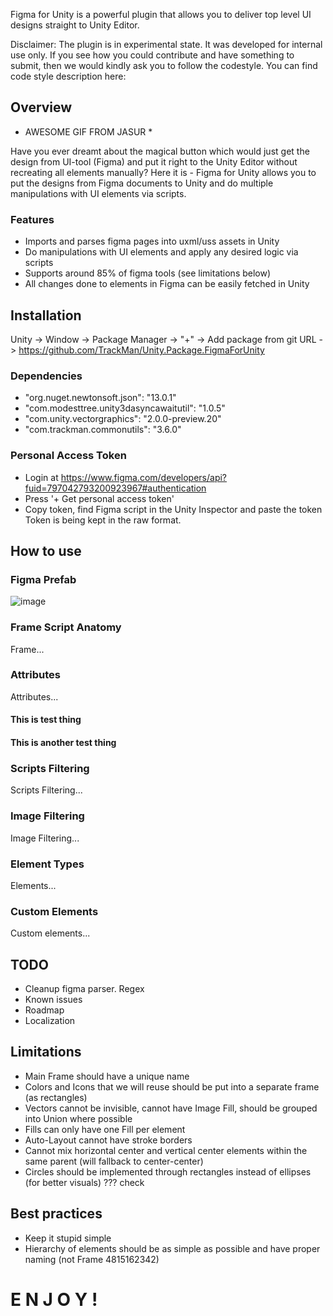 Figma for Unity is a powerful plugin that allows you to deliver top level UI designs straight to Unity Editor.

Disclaimer: The plugin is in experimental state. It was developed for internal use only. If you see how you could contribute and have something to submit, then we would kindly ask you to follow the codestyle. You can find code style description here: <link>

## Overview

* AWESOME GIF FROM JASUR *

Have you ever dreamt about the magical button which would just get the design from UI-tool (Figma) and put it right to the Unity Editor without recreating all elements manually? Here it is - Figma for Unity allows you to put the designs from Figma documents to Unity and do multiple manipulations with UI elements via scripts.  

### Features
- Imports and parses figma pages into uxml/uss assets in Unity
- Do manipulations with UI elements and apply any desired logic via scripts
- Supports around 85% of figma tools (see limitations below)
- All changes done to elements in Figma can be easily fetched in Unity 

## Installation
Unity -> Window -> Package Manager -> "+" -> Add package from git URL -> https://github.com/TrackMan/Unity.Package.FigmaForUnity

### Dependencies
- "org.nuget.newtonsoft.json": "13.0.1"
- "com.modesttree.unity3dasyncawaitutil": "1.0.5"
- "com.unity.vectorgraphics": "2.0.0-preview.20"
- "com.trackman.commonutils": "3.6.0"

### Personal Access Token
- Login at https://www.figma.com/developers/api?fuid=797042793200923967#authentication
- Press '+ Get personal access token'
- Copy token, find Figma script in the Unity Inspector and paste the token
Token is being kept in the raw format.

## How to use

### Figma Prefab
![image](https://previews.dropbox.com/p/thumb/AB6fHLF1cVKfu98UFGuMGZuL8X62eaxiw0oO8GuIdOB19CoalR0-aSXy7n5XqOemqjS8CyKUNCSL54wHErCrNiun0ZFAquv7bYm3c72l-vghHk014Ou84wORRCjoBPw8GwOPIlM_wxFpM1p8OWTbPOLKYmNY3YMcXCf165r-JO5o1Avxo6flQkZz1Q7VsNJU8GT8OI2CcHGLFG25hoRcYdm5ELiHGelRA_pXWM5qu6QFjUhnaHydCKKTww8gAseGSSyRoJl5aNLz2LbHPe-ZqkLiLqowhcQ_qJtWLGO-BnICa7_J-tKdpGe-EHQO2AvSIOEpjLI2g1O-fD1Xi761PXNO5V2m1_Y3vxZLTsA2nd8ARzQySeDxa-2oJ9iKbq-HwEQ/p.png)

### Frame Script Anatomy
Frame...

### Attributes
Attributes...

#### This is test thing
#### This is another test thing

### Scripts Filtering
Scripts Filtering...

### Image Filtering
Image Filtering...

### Element Types
Elements...

### Custom Elements
Custom elements...

## TODO
- Cleanup figma parser. Regex
- Known issues
- Roadmap
- Localization

## Limitations
- Main Frame should have a unique name
- Colors and Icons that we will reuse should be put into a separate frame (as rectangles)
- Vectors cannot be invisible, cannot have Image Fill, should be grouped into Union where possible
- Fills can only have one Fill per element
- Auto-Layout cannot have stroke borders
- Cannot mix horizontal center and vertical center elements within the same parent (will fallback to center-center)
- Circles should be implemented through rectangles instead of ellipses (for better visuals) ??? check

## Best practices
- Keep it stupid simple
- Hierarchy of elements should be as simple as possible and have proper naming (not Frame 4815162342)

# E N J O Y !

